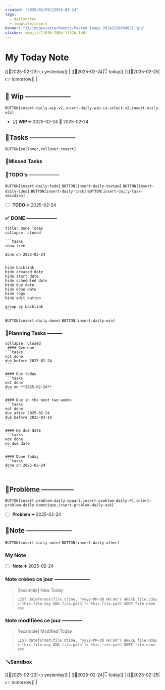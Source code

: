 ```yaml
---
created: "2025/02/09/📒2025-02-24"
tags:
  - dailynotes
  - template/insert
banner: "IA/images/attachments/Pasted image 20241228004521.jpg"
sticker: emoji//1f636-200d-1f32b-fe0f
---
```

# My Today Note

[[📒2025-02-23|👈 yesterday]] | [[📒2025-02-24|👇 today]] | [[📒2025-02-25|👉 tomorrow]] |

## 🚧 Wip ———————

`BUTTON[insert-daily-wip-v2,insert-daily-wip-ia-select-v2,insert-daily-wip]`

- [/] **WIP** ➕ 2025-02-24 🛫 2025-02-24



## 🚀Tasks ———————

`BUTTON[rollover,rollover_revert]`
### 🥷Missed Tasks 


### 📎TODO's ——————

`BUTTON[insert-daily-todo]` `BUTTON[insert-daily-toview]` `BUTTON[insert-daily-idea]`  `BUTTON[insert-daily-task]` `BUTTON[insert-daily-task-obsidian]`

- [ ] **TODO**  ➕ 2025-02-24
 
### ✅ DONE ——————

``````ad-tip
title: Done Today
collapse: closed

```tasks
show tree 

done on 2025-02-24


hide backlink
hide created date
hide start date
hide scheduled date
hide due date
hide done date
hide tags
hide edit button

group by backlink
```

``````

 `BUTTON[insert-daily-done]` `BUTTON[insert-daily-win]`
 

### 📅Planning Tasks ———

``````ad-cite
collapse: Closed
 #### Overdue
```tasks
not done
due before 2025-02-24
```

#### Due today
```tasks
not done
due on **2025-02-24**
```

#### Due in the next two weeks
```tasks
not done
due after 2025-02-24
due before 2025-03-10
```

#### No due date
```tasks
not done
no due date
```

#### Done today
```tasks
done on 2025-02-24
```


``````





## 🚨Problème —————

`BUTTON[insert-problem-daily-appart,insert-problem-daily-PC,insert-problem-daily-domotique,insert-problem-daily-ask]`

- [ ] **Problem**  ➕ 2025-02-24
## 📝Note ———————

`BUTTON[insert-daily-note]` `BUTTON[insert-daily-other]`
### My Note

- [ ] **Note**  ➕ 2025-02-24

### Note créées ce jour ———————
> [!example] New Today
> ```dataview
> LIST dateformat(file.ctime, "yyyy-MM-dd HH:mm") WHERE file.cday = this.file.day AND file.path != this.file.path SORT file.name asc
> ```
> 
### Note modifiées ce jour ————
> [!example] Modified Today
> ```dataview 
> LIST dateformat(file.mtime, "yyyy-MM-dd HH:mm") WHERE file.mday = this.file.day AND file.path != this.file.path SORT file.name asc
> ```
> 



### 🪛Sandbox 







[[📒2025-02-23|👈 yesterday]] | [[📒2025-02-24|👇 today]] | [[📒2025-02-25|👉 tomorrow]] |
